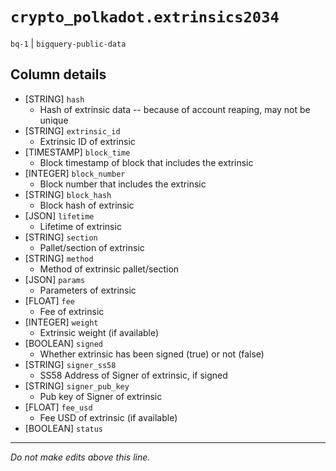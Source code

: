 # `crypto_polkadot.extrinsics2034`
`bq-1` | `bigquery-public-data`

## Column details
* [STRING]    `hash`
  - Hash of extrinsic data -- because of account reaping, may not be unique
* [STRING]    `extrinsic_id`
  - Extrinsic ID of extrinsic
* [TIMESTAMP] `block_time`
  - Block timestamp of block that includes the extrinsic
* [INTEGER]   `block_number`
  - Block number that includes the extrinsic
* [STRING]    `block_hash`
  - Block hash of extrinsic
* [JSON]      `lifetime`
  - Lifetime of extrinsic
* [STRING]    `section`
  - Pallet/section of extrinsic
* [STRING]    `method`
  - Method of extrinsic pallet/section
* [JSON]      `params`
  - Parameters of extrinsic
* [FLOAT]     `fee`
  - Fee of extrinsic
* [INTEGER]   `weight`
  - Extrinsic weight (if available)
* [BOOLEAN]   `signed`
  - Whether extrinsic has been signed (true) or not (false)
* [STRING]    `signer_ss58`
  - SS58 Address of Signer of extrinsic, if signed
* [STRING]    `signer_pub_key`
  - Pub key of Signer of extrinsic
* [FLOAT]     `fee_usd`
  - Fee USD of extrinsic (if available)
* [BOOLEAN]   `status`

-------------------------------------------------------------------------------
*Do not make edits above this line.*
